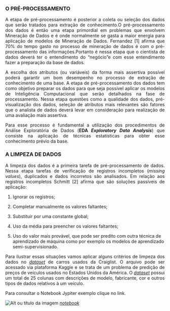 ### O PRÉ-PROCESSAMENTO

<p align="justify">A etapa de pré-processamento é posterior a coleta ou seleção dos dados que serão tratados para extração de conhecimento.O pré-processamento dos dados é então uma etapa primordial em problemas que envolvem Mineração de Dados e é onde normalmente se gasta a maior energia para aplicação de modelos de Mineração de Dados. Fernandez [1] afirma que 70% do tempo gasto no processo de mineração de dados é com o pré-processamento das informações.Portanto é nessa etapa que o cientista de dados deverá ter o entendimento do “negócio”e com esse entendimento fazer a preparação da base de dados.</p>

<p align="justify">A escolha dos atributos (ou variáveis) da forma mais assertiva possível poderá garantir um bom desempenho no processo de extração de conhecimento de uma base. A etapa de pré-processamento dos dados tem como objetivo preparar os dados para que seja possível aplicar os modelos de Inteligência Computacional que serão detalhados na fase de processamento. Nessa etapa questões como a qualidade dos dados, pré-visualização dos dados, seleção de atributos mais relevantes são fatores que o analista de dados deverá levar em consideração para realização de uma avaliação mais assertiva.</p> 

<p align="justify">Para esse processo é fundamental a utilização dos procedimentos de Análise Exploratória de Dados (<b>EDA <i>Exploratory Data Analysis</i></b>) que consiste na aplicação de técnicas estatísticas para obter esse conhecimento prévio da base.</p> 

### A LIMPEZA DE DADOS

<p align="justify">A limpeza dos dados é a primeira tarefa de pré-processamento de dados. Nessa etapa tarefas de verificação de registros incompletos (<i>missing values</i>), duplicados e dados incorretos são analisados. Em relação aos registros incompletos Schmitt [2] afirma que são soluções passíveis de aplicação:</p>

1. Ignorar os registros;

2. Completar manualmente os valores faltantes;

3. Substituir por uma constante global;

4. Uso da média para preencher os valores faltantes;

5. Uso do valor mais provável, que pode ser predito com outra técnica de aprendizado de máquina como por exemplo os modelos de aprendizado semi-supervisionado.

<p align="justify">Para ilustrar essas situações vamos aplicar alguns critérios de limpeza dos dados no <a href="https://www.kaggle.com/austinreese/craigslist-carstrucks-data"><i>dataset</i></a> de carros usados da Craiglist. O arquivo pode ser acessado via plataforma Kaggle e se trata de um problema de predição de preços de veículos usados no Estados Unidos da América. O <a href="https://www.kaggle.com/austinreese/craigslist-carstrucks-data"><i>dataset</i></a> possui um total de 25 colunas com descrições de modelo, fabricante, cor e outros tipos de dados relativos à um veículo.</p>

<p align="justify">Para consultar o Notebook Jypiter exemplo clique no link.</p>

![Alt ou título da imagem](https://www.flaticon.com/free-icon/file_2570575?term=python&page=1&position=5)
<a href="notebook1.ipynb"><i>notebook</i></a>
